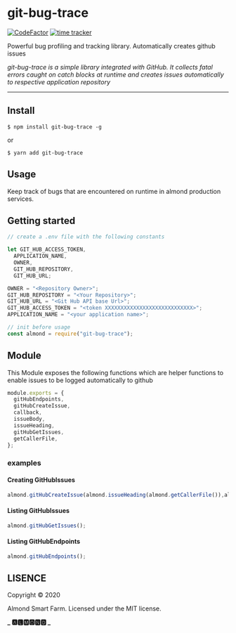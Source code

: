 # git-bug-trace

[![CodeFactor](https://www.codefactor.io/repository/github/mfuon2/almond-tr/badge)](https://www.codefactor.io/repository/github/mfuon2/almond-tr)
[![time tracker](https://wakatime.com/badge/github/Mfuon2/almond-tr.svg)](https://wakatime.com/badge/github/Mfuon2/almond-tr)

Powerful bug profiling and tracking library. Automatically creates github issues

_git-bug-trace is a simple library integrated with GitHub. It collects fatal errors caught on catch blocks at runtime and creates issues automatically to respective application repository_

---

## Install

```
$ npm install git-bug-trace -g
```

or

```
$ yarn add git-bug-trace
```

## Usage

Keep track of bugs that are encountered on runtime in almond production services.

## Getting started

```ts
// create a .env file with the following constants

let GIT_HUB_ACCESS_TOKEN,
  APPLICATION_NAME,
  OWNER,
  GIT_HUB_REPOSITORY,
  GIT_HUB_URL;

OWNER = "<Repository Owner>";
GIT_HUB_REPOSITORY = "<Your Repository>";
GIT_HUB_URL = "<Git Hub API base Url>";
GIT_HUB_ACCESS_TOKEN = "<token XXXXXXXXXXXXXXXXXXXXXXXXXXXX>";
APPLICATION_NAME = "<your application name>";

// init before usage
const almond = require("git-bug-trace");
```

## Module

This Module exposes the following functions which are helper functions to enable issues to be logged automatically to github

```ts
module.exports = {
  gitHubEndpoints,
  gitHubCreateIssue,
  callback,
  issueBody,
  issueHeading,
  gitHubGetIssues,
  getCallerFile,
};
```

### examples

#### Creating GitHubIssues

```ts
almond.gitHubCreateIssue(almond.issueHeading(almond.getCallerFile()),almond.issueBody('<Your Exception Message>','<Your Exception stack>'),<any other Object to attach>);

```

#### Listing GitHubIssues

```ts
almond.gitHubGetIssues();
```

#### Listing GitHubEndpoints

```ts
almond.gitHubEndpoints();
```

## LISENCE

<p> Copyright &copy; 2020 </p>
Almond Smart Farm. Licensed under the MIT license.

**_ 🅰🅻🅼🅾🅽🅳 _**

